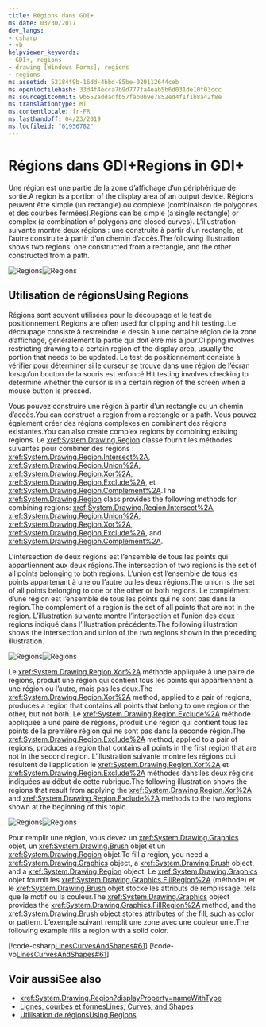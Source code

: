 ```yaml
---
title: Régions dans GDI+
ms.date: 03/30/2017
dev_langs:
- csharp
- vb
helpviewer_keywords:
- GDI+, regions
- drawing [Windows Forms], regions
- regions
ms.assetid: 52184f9b-16dd-4bbd-85be-029112644ceb
ms.openlocfilehash: 33d4f4ecca7b9d777fa4eab5b6d031de10f03ccc
ms.sourcegitcommit: 9b552addadfb57fab0b9e7852ed4f1f1b8a42f8e
ms.translationtype: MT
ms.contentlocale: fr-FR
ms.lasthandoff: 04/23/2019
ms.locfileid: "61956782"
---
```

# <a name="regions-in-gdi"></a><span data-ttu-id="ee353-102">Régions dans GDI+</span><span class="sxs-lookup"><span data-stu-id="ee353-102">Regions in GDI+</span></span>
<span data-ttu-id="ee353-103">Une région est une partie de la zone d’affichage d’un périphérique de sortie.</span><span class="sxs-lookup"><span data-stu-id="ee353-103">A region is a portion of the display area of an output device.</span></span> <span data-ttu-id="ee353-104">Régions peuvent être simple (un rectangle) ou complexe (combinaison de polygones et des courbes fermées).</span><span class="sxs-lookup"><span data-stu-id="ee353-104">Regions can be simple (a single rectangle) or complex (a combination of polygons and closed curves).</span></span> <span data-ttu-id="ee353-105">L’illustration suivante montre deux régions : une construite à partir d’un rectangle, et l’autre construite à partir d’un chemin d’accès.</span><span class="sxs-lookup"><span data-stu-id="ee353-105">The following illustration shows two regions: one constructed from a rectangle, and the other constructed from a path.</span></span>  
  
 <span data-ttu-id="ee353-106">![Regions](./media/aboutgdip02-art27.gif "AboutGdip02_Art27")</span><span class="sxs-lookup"><span data-stu-id="ee353-106">![Regions](./media/aboutgdip02-art27.gif "AboutGdip02_Art27")</span></span>  
  
## <a name="using-regions"></a><span data-ttu-id="ee353-107">Utilisation de régions</span><span class="sxs-lookup"><span data-stu-id="ee353-107">Using Regions</span></span>  
 <span data-ttu-id="ee353-108">Régions sont souvent utilisées pour le découpage et le test de positionnement.</span><span class="sxs-lookup"><span data-stu-id="ee353-108">Regions are often used for clipping and hit testing.</span></span> <span data-ttu-id="ee353-109">Le découpage consiste à restreindre le dessin à une certaine région de la zone d’affichage, généralement la partie qui doit être mis à jour.</span><span class="sxs-lookup"><span data-stu-id="ee353-109">Clipping involves restricting drawing to a certain region of the display area, usually the portion that needs to be updated.</span></span> <span data-ttu-id="ee353-110">Le test de positionnement consiste à vérifier pour déterminer si le curseur se trouve dans une région de l’écran lorsqu’un bouton de la souris est enfoncé.</span><span class="sxs-lookup"><span data-stu-id="ee353-110">Hit testing involves checking to determine whether the cursor is in a certain region of the screen when a mouse button is pressed.</span></span>  
  
 <span data-ttu-id="ee353-111">Vous pouvez construire une région à partir d’un rectangle ou un chemin d’accès.</span><span class="sxs-lookup"><span data-stu-id="ee353-111">You can construct a region from a rectangle or a path.</span></span> <span data-ttu-id="ee353-112">Vous pouvez également créer des régions complexes en combinant des régions existantes.</span><span class="sxs-lookup"><span data-stu-id="ee353-112">You can also create complex regions by combining existing regions.</span></span> <span data-ttu-id="ee353-113">Le <xref:System.Drawing.Region> classe fournit les méthodes suivantes pour combiner des régions : <xref:System.Drawing.Region.Intersect%2A>, <xref:System.Drawing.Region.Union%2A>, <xref:System.Drawing.Region.Xor%2A>, <xref:System.Drawing.Region.Exclude%2A>, et <xref:System.Drawing.Region.Complement%2A>.</span><span class="sxs-lookup"><span data-stu-id="ee353-113">The <xref:System.Drawing.Region> class provides the following methods for combining regions: <xref:System.Drawing.Region.Intersect%2A>, <xref:System.Drawing.Region.Union%2A>, <xref:System.Drawing.Region.Xor%2A>, <xref:System.Drawing.Region.Exclude%2A>, and <xref:System.Drawing.Region.Complement%2A>.</span></span>  
  
 <span data-ttu-id="ee353-114">L’intersection de deux régions est l’ensemble de tous les points qui appartiennent aux deux régions.</span><span class="sxs-lookup"><span data-stu-id="ee353-114">The intersection of two regions is the set of all points belonging to both regions.</span></span> <span data-ttu-id="ee353-115">L’union est l’ensemble de tous les points appartenant à une ou l’autre ou les deux régions.</span><span class="sxs-lookup"><span data-stu-id="ee353-115">The union is the set of all points belonging to one or the other or both regions.</span></span> <span data-ttu-id="ee353-116">Le complément d’une région est l’ensemble de tous les points qui ne sont pas dans la région.</span><span class="sxs-lookup"><span data-stu-id="ee353-116">The complement of a region is the set of all points that are not in the region.</span></span> <span data-ttu-id="ee353-117">L’illustration suivante montre l’intersection et l’union des deux régions indiqué dans l’illustration précédente.</span><span class="sxs-lookup"><span data-stu-id="ee353-117">The following illustration shows the intersection and union of the two regions shown in the preceding illustration.</span></span>  
  
 <span data-ttu-id="ee353-118">![Regions](./media/aboutgdip02-art28.gif "AboutGdip02_Art28")</span><span class="sxs-lookup"><span data-stu-id="ee353-118">![Regions](./media/aboutgdip02-art28.gif "AboutGdip02_Art28")</span></span>  
  
 <span data-ttu-id="ee353-119">Le <xref:System.Drawing.Region.Xor%2A> méthode appliquée à une paire de régions, produit une région qui contient tous les points qui appartiennent à une région ou l’autre, mais pas les deux.</span><span class="sxs-lookup"><span data-stu-id="ee353-119">The <xref:System.Drawing.Region.Xor%2A> method, applied to a pair of regions, produces a region that contains all points that belong to one region or the other, but not both.</span></span> <span data-ttu-id="ee353-120">Le <xref:System.Drawing.Region.Exclude%2A> méthode appliquée à une paire de régions, produit une région qui contient tous les points de la première région qui ne sont pas dans la seconde région.</span><span class="sxs-lookup"><span data-stu-id="ee353-120">The <xref:System.Drawing.Region.Exclude%2A> method, applied to a pair of regions, produces a region that contains all points in the first region that are not in the second region.</span></span> <span data-ttu-id="ee353-121">L’illustration suivante montre les régions qui résultent de l’application le <xref:System.Drawing.Region.Xor%2A> et <xref:System.Drawing.Region.Exclude%2A> méthodes dans les deux régions indiquées au début de cette rubrique.</span><span class="sxs-lookup"><span data-stu-id="ee353-121">The following illustration shows the regions that result from applying the <xref:System.Drawing.Region.Xor%2A> and <xref:System.Drawing.Region.Exclude%2A> methods to the two regions shown at the beginning of this topic.</span></span>  
  
 <span data-ttu-id="ee353-122">![Regions](./media/aboutgdip02-art29.gif "AboutGdip02_Art29")</span><span class="sxs-lookup"><span data-stu-id="ee353-122">![Regions](./media/aboutgdip02-art29.gif "AboutGdip02_Art29")</span></span>  
  
 <span data-ttu-id="ee353-123">Pour remplir une région, vous devez un <xref:System.Drawing.Graphics> objet, un <xref:System.Drawing.Brush> objet et un <xref:System.Drawing.Region> objet.</span><span class="sxs-lookup"><span data-stu-id="ee353-123">To fill a region, you need a <xref:System.Drawing.Graphics> object, a <xref:System.Drawing.Brush> object, and a <xref:System.Drawing.Region> object.</span></span> <span data-ttu-id="ee353-124">Le <xref:System.Drawing.Graphics> objet fournit les <xref:System.Drawing.Graphics.FillRegion%2A> (méthode) et le <xref:System.Drawing.Brush> objet stocke les attributs de remplissage, tels que le motif ou la couleur.</span><span class="sxs-lookup"><span data-stu-id="ee353-124">The <xref:System.Drawing.Graphics> object provides the <xref:System.Drawing.Graphics.FillRegion%2A> method, and the <xref:System.Drawing.Brush> object stores attributes of the fill, such as color or pattern.</span></span> <span data-ttu-id="ee353-125">L’exemple suivant remplit une zone avec une couleur unie.</span><span class="sxs-lookup"><span data-stu-id="ee353-125">The following example fills a region with a solid color.</span></span>  
  
 [!code-csharp[LinesCurvesAndShapes#61](~/samples/snippets/csharp/VS_Snippets_Winforms/LinesCurvesAndShapes/CS/Class1.cs#61)]
 [!code-vb[LinesCurvesAndShapes#61](~/samples/snippets/visualbasic/VS_Snippets_Winforms/LinesCurvesAndShapes/VB/Class1.vb#61)]  
  
## <a name="see-also"></a><span data-ttu-id="ee353-126">Voir aussi</span><span class="sxs-lookup"><span data-stu-id="ee353-126">See also</span></span>

- <xref:System.Drawing.Region?displayProperty=nameWithType>
- [<span data-ttu-id="ee353-127">Lignes, courbes et formes</span><span class="sxs-lookup"><span data-stu-id="ee353-127">Lines, Curves, and Shapes</span></span>](lines-curves-and-shapes.md)
- [<span data-ttu-id="ee353-128">Utilisation de régions</span><span class="sxs-lookup"><span data-stu-id="ee353-128">Using Regions</span></span>](using-regions.md)
